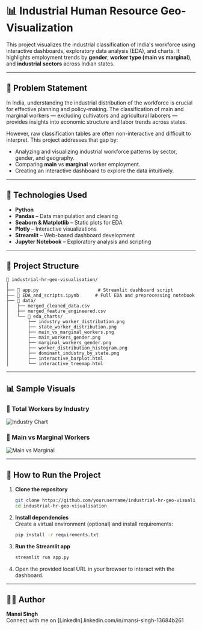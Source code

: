 # 📊 Industrial Human Resource Geo-Visualization

This project visualizes the industrial classification of India's workforce using interactive dashboards, exploratory data analysis (EDA), and charts. It highlights employment trends by **gender**, **worker type (main vs marginal)**, and **industrial sectors** across Indian states.

---

## 📌 Problem Statement

In India, understanding the industrial distribution of the workforce is crucial for effective planning and policy-making. The classification of main and marginal workers — excluding cultivators and agricultural laborers — provides insights into economic structure and labor trends across states.

However, raw classification tables are often non-interactive and difficult to interpret. This project addresses that gap by:

- Analyzing and visualizing industrial workforce patterns by sector, gender, and geography.
- Comparing **main** vs **marginal** worker employment.
- Creating an interactive dashboard to explore the data intuitively.

---

## 🧰 Technologies Used

- **Python**
- **Pandas** – Data manipulation and cleaning  
- **Seaborn & Matplotlib** – Static plots for EDA  
- **Plotly** – Interactive visualizations  
- **Streamlit** – Web-based dashboard development  
- **Jupyter Notebook** – Exploratory analysis and scripting  

---

## 📂 Project Structure

```
📁 industrial-hr-geo-visualisation/
│
├── 📜 app.py                      # Streamlit dashboard script
├── 📓 EDA_and_scripts.ipynb      # Full EDA and preprocessing notebook
├── 📁 data/
│   ├── merged_cleaned_data.csv
│   ├── merged_feature_engineered.csv
│   └── 📁 eda_charts/
│       ├── industry_worker_distribution.png
│       ├── state_worker_distribution.png
│       ├── main_vs_marginal_workers.png
│       ├── main_workers_gender.png
│       ├── marginal_workers_gender.png
│       ├── worker_distribution_histogram.png
│       ├── dominant_industry_by_state.png
│       ├── interactive_barplot.html
│       └── interactive_treemap.html
```

---

## 📊 Sample Visuals

### 🔹 Total Workers by Industry
![Industry Chart](data/eda_charts/industry_worker_distribution.png)

### 🔹 Main vs Marginal Workers
![Main vs Marginal](data/eda_charts/main_vs_marginal_workers.png)

---

## 🚀 How to Run the Project

1. **Clone the repository**  
   ```bash
   git clone https://github.com/yourusername/industrial-hr-geo-visualisation.git
   cd industrial-hr-geo-visualisation
   ```

2. **Install dependencies**  
   Create a virtual environment (optional) and install requirements:
   ```bash
   pip install -r requirements.txt
   ```

3. **Run the Streamlit app**  
   ```bash
   streamlit run app.py
   ```

4. Open the provided local URL in your browser to interact with the dashboard.

---

## 🙋‍♀️ Author

**Mansi Singh**  
Connect with me on [LinkedIn].linkedin.com/in/mansi-singh-13684b261

